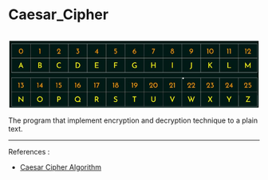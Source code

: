 # Caesar_Cipher


<div align="center">
  <br>
  <img src="https://github.com/Ditra02/Caesar_Cipher/blob/d90299e1915c1561c00ebb828a6e59b00e12ff74/img/1.png" alt="CaesarCipher" width="500">
</div>


The program that implement encryption and decryption technique to a plain text.

<hr>
References : <br>

* [Caesar Cipher Algorithm](https://www.youtube.com/watch?v=JtbKh_12ctg)
